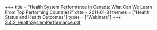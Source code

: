+++
title = "Health System Performance In Canada: What Can We Learn From Top Performing Countries?"
date = 2011-01-31
themes = ["Health Status and Health Outcomes"]
types = ["Webinars"]
+++
[3.4.2\_HealthSystemPerformance.pdf](/files/3.4.2_HealthSystemPerformance.pdf)
